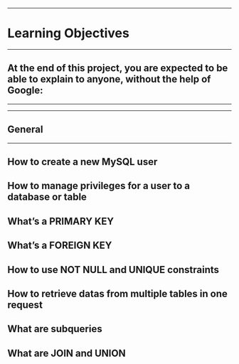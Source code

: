 --------------------
Learning Objectives
====================
--------------------


At the end of this project, you are expected to be able to explain to anyone, 
without the help of Google:
------------------------------------------------------------------------------

---------------
***************
General
---------------

-------------------------------------------------------------------------------
How to create a new MySQL user
-------------------------------------------------------------------------------
How to manage privileges for a user to a database or table
-------------------------------------------------------------------------------
What’s a PRIMARY KEY
-------------------------------------------------------------------------------
What’s a FOREIGN KEY
-------------------------------------------------------------------------------
How to use NOT NULL and UNIQUE constraints
-------------------------------------------------------------------------------
How to retrieve datas from multiple tables in one request
-------------------------------------------------------------------------------
What are subqueries
-------------------------------------------------------------------------------
What are JOIN and UNION
-------------------------------------------------------------------------------
